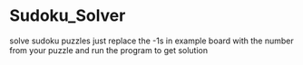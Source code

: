 # Sudoku_Solver
solve sudoku puzzles 
just replace the -1s in example board with the number from your puzzle and run the program to get solution 

